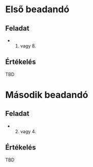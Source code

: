 # Első beadandó

## Feladat
* 1. vagy 8.

## Értékelés
TBD

# Második beadandó

## Feladat
* 2. vagy 4.

## Értékelés
TBD
